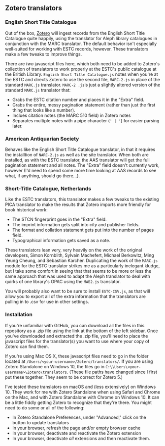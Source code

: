 ## Zotero translators 
### English Short Title Catalogue
Out of the box, <a href="http://zotero.org">Zotero</a> will ingest records from the English Short Title Catalogue quite happily, using the translator for Aleph library catalogues in conjunction with the MARC translator. The default behavior isn't especially well-suited for working with ESTC records, however. These translators make a few tweaks to improve things.

There are *two* javascript files here, which both need to be added to Zotero's collection of translators to work properly at the ESTC's public catalogue at the British Library. `English Short Title Catalogue.js` notes when you're at the ESTC and directs Zotero to use the second file, `MARC-2.js` in place of the standard `MARC.js` translator. `MARC-2 .js`is just a slightly altered version of the standard `MARC.js` translator that:
* Grabs the ESTC citation number and places it in the "Extra" field.
* Grabs the entire, messy pagination statement (rather than just the first thing that looks like a number).
* Inclues citation notes (the MARC 510 field) in Zotero notes
* Separates multiple notes with a pipe character (`' | '`) for easier parsing later. 

### American Antiquarian Society
Behaves like the English Short Title Catalogue translator, in that it requires the installtion of `NARC-2.js` as well as the site translator. When both are installed, as with the ESTC translator, the AAS translator will get the full pagination statement and all notes. The "Extra" field doesn't currently work, however (I'd need to spend some more time looking at AAS records to see what, if anything, should go there...).

### Short-Title Catalogue, Netherlands
Like the ESTC translators, this translator makes a few tweaks to the existing PICA translator to make the results that Zotero imports more friendly for book historical work:
* The STCN fingerprint goes in the "Extra" field.
* The imprint information gets split into city and publisher fields.
* The format and collation statement gets put into the number of pages field.
* Typographical information gets saved as a note.

These translators lean very, very heavily on the work of the original developers, Simon Kornblith, Sylvain Machefert, Michael Berkowitz, Ming Yeung Cheung, and Sebastian Karcher. Duplicating the work of the `MARC.js` module for the ESTC translator strikes me as a particularly inelegant kludge, but I take some comfort in seeing that that seems to be more or less the same approach that was used to adapt the Aleph translator to deal with quirks of one library's OPAC using the `MAB2.js` translator.

You will probably also want to be sure to install `ESTC-CSV.js`, as that will allow you to export all of the extra information that the translators are pulling in to .csv for use in other settings.

### Installation
If you're unfamiliar with GitHub, you can download all the files in this repository as a .zip file using the link at the bottom of the left sidebar. Once you've downloaded and extracted the .zip file, you'll need to place the javascript files for the translator(s) you want to use where your copy of Zotero can find them. 

If you're using Mac OS X, these javascript files need to go in the folder located	 at `/Users/<your-username>/Zotero/translators/`. If you are using Zotero Standalone on Windows 10, the files go in `C:\\Users\<your-username>\Zotero\translators`. (These file paths have changed since I first put these together. They seem to be correct for Zotero 5.)
  
I've tested these translators on macOS and (less extensively) on Windows 10. They work for me with Zotero Standalone when using Safari and Chrome on the Mac, and with Zotero Standalone with Chrome on Windows 10. It can be a little fiddly getting Zotero to recognize that they're there. You might need to do some or all of the following: 
* In Zotero Standalone Preferences, under "Advanced," click on the button to update translators
* In your browser, refresh the page and/or empty browser cache
* In your browser, deactivate and reactivate the Zotero extension
* In your browser, deactivate *all* extensions and then reactivate them.
